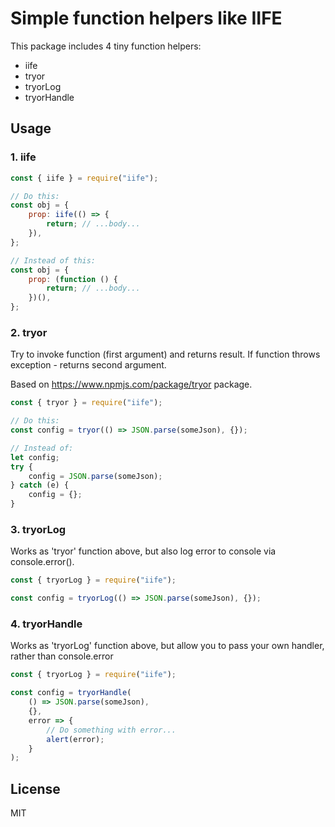 # Simple function helpers like IIFE

This package includes 4 tiny function helpers:

- iife
- tryor
- tryorLog
- tryorHandle

## Usage

### 1. iife

```js
const { iife } = require("iife");

// Do this:
const obj = {
	prop: iife(() => {
		return; // ...body...
	}),
};

// Instead of this:
const obj = {
	prop: (function () {
		return; // ...body...
	})(),
};
```

### 2. tryor

Try to invoke function (first argument) and returns result.
If function throws exception - returns second argument.

Based on https://www.npmjs.com/package/tryor package.

```js
const { tryor } = require("iife");

// Do this:
const config = tryor(() => JSON.parse(someJson), {});

// Instead of:
let config;
try {
	config = JSON.parse(someJson);
} catch (e) {
	config = {};
}
```

### 3. tryorLog

Works as 'tryor' function above, but also log error to console via console.error().

```js
const { tryorLog } = require("iife");

const config = tryorLog(() => JSON.parse(someJson), {});
```

### 4. tryorHandle

Works as 'tryorLog' function above, but allow you to pass your own handler, rather than console.error

```js
const { tryorLog } = require("iife");

const config = tryorHandle(
	() => JSON.parse(someJson),
	{},
	error => {
		// Do something with error...
		alert(error);
	}
);
```

## License

MIT

